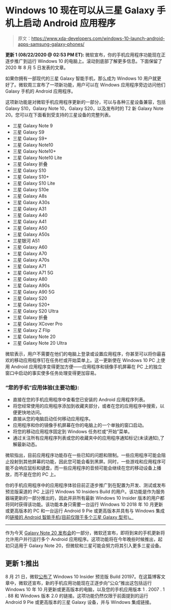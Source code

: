 # Windows 10 现在可以从三星 Galaxy 手机上启动 Android 应用程序

> 原文：<https://www.xda-developers.com/windows-10-launch-android-apps-samsung-galaxy-phones/>

**更新 1 (08/22/2020 @ 02:53 PM ET):** 微软宣布，你的手机应用程序功能现在正逐步推广到运行 Windows 10 的电脑上。滚动到底部了解更多信息。下面保留了 2020 年 8 月 5 日发表的文章。

如果你拥有一部现代的三星 Galaxy 智能手机，那么成为 Windows 10 用户就更好了。微软周三宣布了一项新功能，用户可以在 Windows 应用程序旁边访问他们 Galaxy 手机的 Android 应用程序。

这项新功能是对微软手机应用程序更新的一部分，可以与各种三星设备兼容，包括 Galaxy S10，Galaxy Note 10，Galaxy S20，以及发布时的 T2 新 Galaxy Note 20。您可以在下面看到受支持的三星设备的完整列表。

*   三星 Galaxy Note 9
*   三星 Galaxy S9
*   三星 Galaxy S9+
*   三星 Galaxy Note10
*   三星 Galaxy Note10+
*   三星 Galaxy Note10 Lite
*   三星 Galaxy 折叠
*   三星 Galaxy S10
*   三星 Galaxy S10+
*   三星 Galaxy S10 Lite
*   三星 Galaxy S10e
*   三星 Galaxy A8s
*   三星 Galaxy A30s
*   三星 Galaxy A31
*   三星 Galaxy A40
*   三星 Galaxy A41
*   三星 Galaxy A50
*   三星 Galaxy A50s
*   三星银河 A51
*   三星 Galaxy A60
*   三星 Galaxy A70
*   三星 Galaxy A70s
*   三星 Galaxy A71
*   三星 Galaxy A71 5G
*   三星 Galaxy A80
*   三星 Galaxy A90s
*   三星 Galaxy A90 5G
*   三星 Galaxy S20
*   三星 Galaxy S20+
*   三星 Galaxy S20 Ultra
*   三星 Galaxy 折叠
*   三星 Galaxy XCover Pro
*   三星 Galaxy Z Flip
*   三星 Galaxy Note 20
*   三星 Galaxy Note 20 Ultra

微软表示，用户不需要在他们的电脑上登录或设置应用程序，你甚至可以将你最喜欢的移动应用程序钉在任务栏或开始菜单上。这一更新使在 Windows 10 PC 上使用 Android 应用程序变得更加方便——应用程序和镜像手机屏幕在 PC 上的独立窗口中启动的事实使多任务处理变得更加容易。

### **“您的手机”应用体验(主要功能):**

*   直接在您的手机应用程序中查看您已安装的 Android 应用程序列表。
*   将您经常使用的应用程序添加到收藏夹部分，或者在您的应用程序中搜索，以便更快地访问。
*   直接从您的电脑启动任何移动应用程序。
*   应用程序和你的镜像手机屏幕在你的电脑上的一个单独的窗口启动。
*   将您的移动应用程序固定到 Windows 任务栏或“开始”菜单。
*   通过关注所有应用程序列表或您的收藏夹中的应用程序通知标记(未读通知),了解最新动态。

微软指出，目前应用程序功能存在一些已知的问题和限制。一些应用程序可能会阻止投射到其他屏幕的功能，因此您可能会看到黑屏。同时，一些游戏和应用程序可能不会响应鼠标和键盘，而一些应用程序的音频可能会继续在您的移动设备上播放，而不是在您的 PC 上。

你的手机应用程序中的应用程序体验目前正逐步推广到在配置为开发、测试或发布预览版渠道的 PC 上运行 Windows 10 Insiders Build 的用户。该功能是作为服务器端更新的一部分推出的，因此并非所有最新 Windows 10 Insider 版本的用户都将同时获得该功能。该功能本身只需要一台运行 Windows 10 2018 年 10 月更新或更高版本的 PC 和一台运行 Android 9 Pie 或更高版本并具有与 Windows 集成的[链接的 Android 智能手机(目前仅限于多个三星 Galaxy 型号)。](https://www.xda-developers.com/galaxy-note-10-link-to-windows-older-samsung-phones/)

* * *

作为今天 [Galaxy Note 20 发布会](https://www.xda-developers.com/samsung-galaxy-note-20/)的一部分，微软还宣布，即将到来的手机更新将允许用户并行运行多个 Android 应用程序。这项功能将在今年晚些时候推出，起初只适用于 Galaxy Note 20，但微软和三星可能会努力将其引入更多三星设备。

## 更新 1:推出

8 月 21 日，微软[公布了](https://blogs.windows.com/windowsexperience/2020/08/21/announcing-windows-10-insider-preview-build-20197/) Windows 10 Insider 预览版 Build 20197。在这篇博客文章中，微软还宣布，新的手机应用功能现在正逐步向“公众”推出这包括运行 Windows 10 年 10 月更新或更高版本的电脑，以及您的手机应用版本 1 . 2007 . 1 . 88 和 Windows 版本 2.0 的链接。这项功能仍然仅限于前面提到的运行 Android 9 Pie 或更高版本的三星 Galaxy 设备，并与 Windows 集成链接。